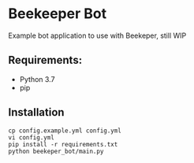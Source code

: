# Beekeeper Bot
Example bot application to use with Beekeper, still WIP

## Requirements:
- Python 3.7
- pip

## Installation
```
cp config.example.yml config.yml
vi config.yml
pip install -r requirements.txt
python beekeper_bot/main.py
```